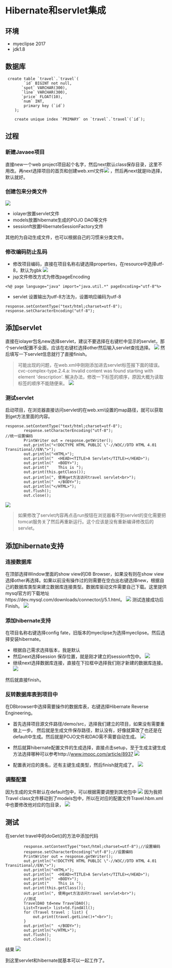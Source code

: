 # Hibernate和servlet集成

## 环境
- myeclipse 2017
- jdk1.8
## 数据库
```
 create table `travel`.`travel`(
        `id` BIGINT not null,
       `spot` VARCHAR(300),
       `line` VARCHAR(300),
       `price` FLOAT(10),
       `num` INT,
        primary key (`id`)
    );

    create unique index `PRIMARY` on `travel`.`travel`(`id`);
```
## 过程
### 新建Javaee项目
直接new一个web project项目起个名字，然后next默认class保存目录，这里不用改。再next选择项目的首页和创建web.xml文件![](http://markdownpic.oss-cn-shenzhen.aliyuncs.com/18-4-21/16530995.jpg)
，然后再next就是lib选择，默认就好。
### 创建包来分类文件
![](http://markdownpic.oss-cn-shenzhen.aliyuncs.com/18-4-21/66920596.jpg)

- iolayer放置servlet文件
- models放置hibernate生成的POJO DAO等文件
- sessionft放置HibernateSessionFactory文件

其他的为自动生成文件，也可以根据自己的习惯来分类文件。
### 修改编码防止乱码
- 修改项目编码，直接在项目名称右键选择properties，在resource中选择utf-8，默认为gbk
![](http://markdownpic.oss-cn-shenzhen.aliyuncs.com/18-4-21/56376576.jpg)
- jsp文件修改方式为修改pageEncoding
```
<%@ page language="java" import="java.util.*" pageEncoding="utf-8"%>
```
- servlet 设置输出为utf-8方法为，设置响应编码为utf-8
```
response.setContentType("text/html;charset=utf-8");
response.setCharacterEncoding("utf-8");
```

## 添加servlet
直接在iolayer包名new选择servlet，建议不要选择在右键栏中显示的servlet，那个servlet配置不全面，应该在右键栏选择other然后输入servlet查找选择。
![](http://markdownpic.oss-cn-shenzhen.aliyuncs.com/18-4-21/5688583.jpg)
然后填写一下servlet信息就行了直接finish。
> 可能出现的问题，在web.xml中刚刚添加进去servlet标签报下面的错误。
> cvc-complex-type.2.4.a: Invalid content was found starting with element 'description'. 
> 解决办法，修改一下标签的顺序，原因大概为读取标签的顺序不能随便来。
> ![](http://markdownpic.oss-cn-shenzhen.aliyuncs.com/18-4-21/85961053.jpg)

### 测试servlet
启动项目，在浏览器直接访问servlet的在web.xml设置的map路径，就可以获取到get方法里面的内容。
```
response.setContentType("text/html;charset=utf-8");
		response.setCharacterEncoding("utf-8");
//统一设置编码
		PrintWriter out = response.getWriter();
		out.println("<!DOCTYPE HTML PUBLIC \"-//W3C//DTD HTML 4.01 Transitional//EN\">");
		out.println("<HTML>");
		out.println("  <HEAD><TITLE>A Servlet</TITLE></HEAD>");
		out.println("  <BODY>");
		out.print("    This is ");
		out.print(this.getClass());
		out.println(", 使用get方法访问travel servlet<br>");
		out.println("  </BODY>");
		out.println("</HTML>");
		out.flush();
		out.close();
```
![](http://markdownpic.oss-cn-shenzhen.aliyuncs.com/18-4-21/21323858.jpg)

> 如果修改了servlet内容再点击run按钮在浏览器看不到servlet的变化需要把tomcat服务关了然后再重新运行。这个应该是没有重新编译修改后的servlet。

## 添加hibernate支持

### 连接数据库
在顶部选择Window里面的show view的DB Browser，如果没有则在show view选择other再选择。如果以前没有操作过的则需要在空白出右键选择new，根据自己的数据库类型来建立数据库连接类型。数据库驱动文件需要自己下载。这里提供mysql官方的下载地址https://dev.mysql.com/downloads/connector/j/5.1.html。
![](http://markdownpic.oss-cn-shenzhen.aliyuncs.com/18-4-21/66768328.jpg)
测试连接成功后Finish。
![](http://markdownpic.oss-cn-shenzhen.aliyuncs.com/18-4-21/17212219.jpg)
### 添加hibernate支持
在项目名称右键选择config fate，旧版本的myeclipse为选择myeclipse。然后选择安装hibernate。

- 根据自己需求选择版本，我是默认
- 然后next选择session 保存位置，就是刚才建立的sessionft包中。
![](http://markdownpic.oss-cn-shenzhen.aliyuncs.com/18-4-21/88009713.jpg)
- 继续next选择数据库连接，直接在下拉框中选择我们刚才新建的数据库连接。
![](http://markdownpic.oss-cn-shenzhen.aliyuncs.com/18-4-21/2683730.jpg)

然后就直接finish。
### 反转数据库表到项目中
在DBbrowser中选择需要操作的数据库表，右键选择Hibernate Reverse Engineering。

- 首先选择项目源文件路径/demo/src，选择我们建立的项目，如果没有需要重做上一步。 然后就是生成文件保存路径，默认没有，好像就算改了也还是在default中生成。然后就是POJO文件和DAO需不需要自动生成。
![](http://markdownpic.oss-cn-shenzhen.aliyuncs.com/18-4-21/8767065.jpg)

- 然后就算hibernate配置文件的生成选择，直接点击setup，至于生成主键生成方法选择哪种可以参考http://www.imooc.com/article/8937
![](http://markdownpic.oss-cn-shenzhen.aliyuncs.com/18-4-21/13922535.jpg)
- 配置表对应的类名，还有主键生成类型，然后finish就完成了。
![](http://markdownpic.oss-cn-shenzhen.aliyuncs.com/18-4-21/53103744.jpg)

### 调整配置
因为生成的文件默认在default包中，可以根据需要调整到其他包中
![](http://markdownpic.oss-cn-shenzhen.aliyuncs.com/18-4-21/92403834.jpg)
因为我把Travel class文件移动到了models包中，所以在对应的配置文件Travel.hbm.xml中也要修改他对应的包目录，
![](http://markdownpic.oss-cn-shenzhen.aliyuncs.com/18-4-21/59217964.jpg)

## 测试

在servlet  travel中的doGet()的方法中添加代码

```
		response.setContentType("text/html;charset=utf-8");//设置编码
		response.setCharacterEncoding("utf-8");//设置编码
		PrintWriter out = response.getWriter();
		out.println("<!DOCTYPE HTML PUBLIC \"-//W3C//DTD HTML 4.01 Transitional//EN\">");
		out.println("<HTML>");
		out.println("  <HEAD><TITLE>A Servlet</TITLE></HEAD>");
		out.println("  <BODY>");
		out.print("    This is ");
		out.print(this.getClass());
		out.println(", 使用get方法访问travel servlet<br>");
		//测试
		TravelDAO td=new TravelDAO();
		List<Travel> list=td.findAll();
		for (Travel travel : list) {
			out.print(travel.getLine()+"<br>");
		}
		out.println("  </BODY>");
		out.println("</HTML>");
		out.flush();
		out.close();
```
结果
![](http://markdownpic.oss-cn-shenzhen.aliyuncs.com/18-4-21/21307273.jpg)

到这里servlet和hibernate就基本可以一起工作了。
<!--stackedit_data:
eyJoaXN0b3J5IjpbNzAyMzg0MDc1XX0=
-->